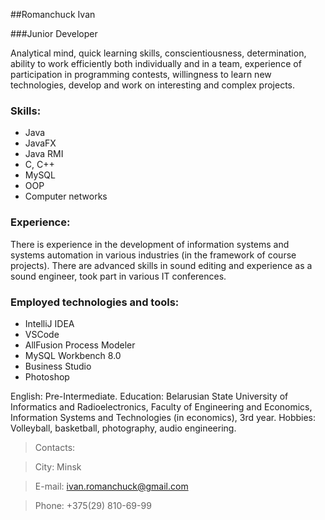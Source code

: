 ##Romanchuck Ivan

###Junior Developer

Analytical mind, quick learning skills, conscientiousness, determination, ability to work efficiently both individually and in a team, experience of participation in programming contests, willingness to learn new technologies, develop and work on interesting and complex projects.

### Skills:

*	Java
*	JavaFX
*	Java RMI
*	C, C++
*	MySQL
*	OOP
*	Computer networks

### Experience:

There is experience in the development of information systems and systems automation in various industries (in the framework of course projects). There are advanced skills in sound editing and experience as a sound engineer, took part in various IT conferences.

### Employed technologies and tools:

*	IntelliJ IDEA
*   VSCode
*	AllFusion Process Modeler
*	MySQL Workbench 8.0
*	Business Studio
*	Photoshop

English: Pre-Intermediate.
Education: Belarusian State University of Informatics and Radioelectronics, Faculty of Engineering and Economics, Information Systems and Technologies (in economics), 3rd year.
Hobbies: Volleyball, basketball, photography, audio engineering. 

>Contacts: 

>City: Minsk

>E-mail: ivan.romanchuck@gmail.com

>Phone: +375(29) 810-69-99



